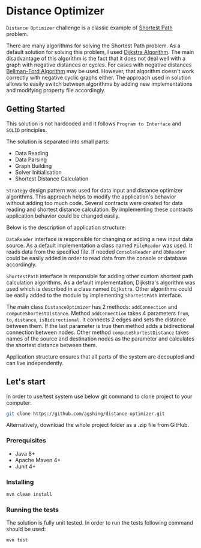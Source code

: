 # Distance Optimizer

```Distance Optimizer``` challenge is a classic example of [Shortest Path](https://en.wikipedia.org/wiki/Shortest_path_problem) problem.

There are many algorithms for solving the Shortest Path problem. As a default solution for solving this problem, I used [Dijkstra Algorithm](https://en.wikipedia.org/wiki/Dijkstra%27s_algorithm). The main disadvantage of this algorithm is the fact that it does not deal well with a graph with negative distances or cycles. For cases with negative distances [Bellman-Ford Algorithm](https://en.wikipedia.org/wiki/Bellman%E2%80%93Ford_algorithm) may be used. However, that algorithm doesn't work correctly with negative cyclic graphs either. The approach used in solution allows to easily switch between algorithms by adding new implementations and modifying property file accordingly.

## Getting Started

This solution is not hardcoded and it follows ```Program to Interface``` and ```SOLID``` principles.

The solution is separated into small parts:

- Data Reading
- Data Parsing
- Graph Building
- Solver Initialisation
- Shortest Distance Calculation

```Strategy``` design pattern was used for data input and distance optimizer algorithms. This approach helps to modify the application's behavior without adding too much code. Several contracts were created for data reading and shortest distance calculation. By implementing these contracts application behavior could be changed easily.

Below is the description of application structure:

```DataReader``` interface is responsible for changing or adding a new input data source. As a default implementation a class named ```FileReader``` was used. It reads data from the specified file. If needed ```ConsoleReader``` and ```DbReader``` could be easily added in order to read data from the console or database accordingly.

```ShortestPath``` interface is responsible for adding other custom shortest path calculation algorithms. As a default implementation, Dijkstra's algorithm was used which is described in a class named ```Dijkstra```. Other algorithms could be easily added to the module by implementing ```ShortestPath``` interface.

The main class ```DistanceOptimizer``` has 2 methods: ```addConnection``` and ```computeShortestDistance```. Method ```addConnection``` takes 4 parameters ```from```, ```to```, ```distance```, ```isBidirectional```. It connects 2 edges and sets the distance between them. If the last parameter is true then method adds a bidirectional connection between nodes.  Other method ```computeShortestDistance``` takes names of the source and destination nodes as the parameter and calculates the shortest distance between them.

Application structure ensures that all parts of the system are decoupled and can live independently.

## Let's start

In order to use/test system use below git command to clone project to your computer:

```bash
git clone https://github.com/agshing/distance-optimizer.git
```

Alternatively, download the whole project folder as a .zip file from GitHub.

### Prerequisites

- Java 8+
- Apache Maven 4+
- Junit 4+

### Installing

```bash
mvn clean install
```

### Running the tests

The solution is fully unit tested. In order to run the tests following command should be used:

```bash
mvn test
```